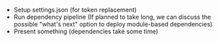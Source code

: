 - Setup settings.json (for token replacement)
- Run dependency pipeline (If planned to take long, we can discuss the possible "what's next" option to deploy module-based dependencies)
- Present something (dependencies take some time)